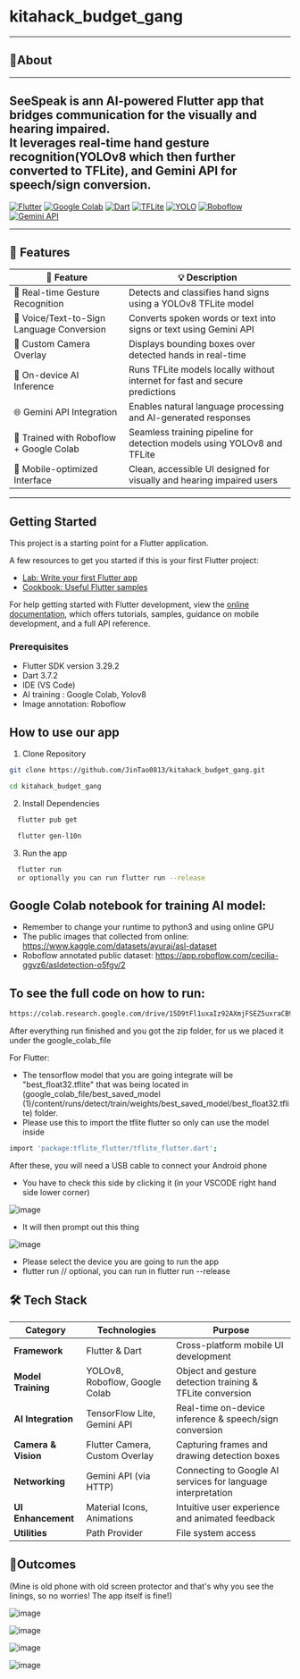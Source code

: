 # kitahack_budget_gang

---
## 📱About
---
SeeSpeak is ann AI-powered Flutter app that bridges communication for the visually and hearing impaired.  
It leverages real-time hand gesture recognition(YOLOv8 which then further converted to TFLite), and Gemini API for speech/sign conversion.
---

[![Flutter](https://img.shields.io/badge/Flutter-02569B?style=for-the-badge&logo=flutter&logoColor=white)](https://flutter.dev/)
[![Google Colab](https://img.shields.io/badge/Google%20Colab-F9AB00?style=for-the-badge&logo=google-colab&logoColor=white)](https://colab.research.google.com/)
[![Dart](https://img.shields.io/badge/Dart-0175C2?style=for-the-badge&logo=dart&logoColor=white)](https://dart.dev/)
[![TFLite](https://img.shields.io/badge/TFLite-FF6F00?style=for-the-badge&logo=tensorflow&logoColor=white)](https://www.tensorflow.org/lite)
[![YOLO](https://img.shields.io/badge/YOLO-00FFFF?style=for-the-badge&logo=github&logoColor=black)](https://docs.ultralytics.com/)
[![Roboflow](https://img.shields.io/badge/Roboflow-101010?style=for-the-badge&logo=roboflow&logoColor=white)](https://roboflow.com/)
[![Gemini API](https://img.shields.io/badge/Gemini%20API-4285F4?style=for-the-badge&logo=google&logoColor=white)](https://ai.google.dev/)

---
## 🤩 Features

| 🚀 Feature                              | 💡 Description                                                                 |
|----------------------------------------|--------------------------------------------------------------------------------  |
| 🧤 Real-time Gesture Recognition        | Detects and classifies hand signs using a YOLOv8 TFLite model                  |
| 🎤 Voice/Text-to-Sign Language Conversion    | Converts spoken words or text into signs or text using Gemini API                      |
| 📸 Custom Camera Overlay                | Displays bounding boxes over detected hands in real-time                       |
| 🔄 On-device AI Inference               | Runs TFLite models locally without internet for fast and secure predictions    |
| 🌐 Gemini API Integration               | Enables natural language processing and AI-generated responses                 |
| 🧪 Trained with Roboflow + Google Colab | Seamless training pipeline for detection models using YOLOv8 and TFLite        |
| 📱 Mobile-optimized Interface           | Clean, accessible UI designed for visually and hearing impaired users          |

---
## Getting Started

This project is a starting point for a Flutter application.

A few resources to get you started if this is your first Flutter project:

- [Lab: Write your first Flutter app](https://docs.flutter.dev/get-started/codelab)
- [Cookbook: Useful Flutter samples](https://docs.flutter.dev/cookbook)

For help getting started with Flutter development, view the
[online documentation](https://docs.flutter.dev/), which offers tutorials,
samples, guidance on mobile development, and a full API reference.

### Prerequisites

- Flutter SDK version 3.29.2
- Dart 3.7.2
- IDE (VS Code)
- AI training : Google Colab, Yolov8
- Image annotation: Roboflow

## How to use our app
1. Clone Repository
```bash
git clone https://github.com/JinTao0813/kitahack_budget_gang.git
```
```bash
cd kitahack_budget_gang
```
2. Install Dependencies
```bash
  flutter pub get
```
```bash
  flutter gen-l10n
```
3. Run the app
```bash
  flutter run
  or optionally you can run flutter run --release
```
## Google Colab notebook for training AI model:
- Remember to change your runtime to python3 and using online GPU
- The public images that collected from online: https://www.kaggle.com/datasets/ayuraj/asl-dataset
- Roboflow annotated public dataset:  https://app.roboflow.com/cecilia-ggvz6/asldetection-o5fgv/2
## To see the full code on how to run:

```bash
https://colab.research.google.com/drive/15D9tFl1uxaIz92AXmjFSEZ5uxraCB9qn?usp=sharing
```
After everything run finished and you got the zip folder, for us we placed it under the google_colab_file

For Flutter:
- The tensorflow model that you are going integrate will be "best_float32.tflite" that was being located in (google_colab_file/best_saved_model (1)/content/runs/detect/train/weights/best_saved_model/best_float32.tflite) folder.
- Please use this to import the tflite flutter so only can use the model inside
  
```bash
import 'package:tflite_flutter/tflite_flutter.dart';
```
After these, you will need a USB cable to connect your Android phone 
* You have to check this side by clicking it (in your VSCODE right hand side lower corner)
  
 ![image](https://github.com/user-attachments/assets/af27178f-589e-4d2f-acee-edb39d8b726c)
 
* It will then prompt out this thing
  
 ![image](https://github.com/user-attachments/assets/c47cfedb-40ef-4827-92c5-be1e9fd4710b)

* Please select the device you are going to run the app
* flutter run // optional, you can run in flutter run --release

## 🛠️ Tech Stack

| Category           | Technologies                                              | Purpose                                                                 |
|--------------------|-----------------------------------------------------------|-------------------------------------------------------------------------|
| **Framework**       | Flutter & Dart                                           | Cross-platform mobile UI development                                    |
| **Model Training**  | YOLOv8, Roboflow, Google Colab                           | Object and gesture detection training & TFLite conversion               |
| **AI Integration**  | TensorFlow Lite, Gemini API                              | Real-time on-device inference & speech/sign conversion                  |
| **Camera & Vision** | Flutter Camera, Custom Overlay                           | Capturing frames and drawing detection boxes                            |
| **Networking**      | Gemini API (via HTTP)                                    | Connecting to Google AI services for language interpretation            |
| **UI Enhancement**  | Material Icons, Animations                               | Intuitive user experience and animated feedback                         |
| **Utilities**       | Path Provider                                            | File system access                                                      |


## 🎉Outcomes
(Mine is old phone with old screen protector and that's why you see the linings, so no worries! The app itself is fine!)

![image](https://github.com/user-attachments/assets/20f35cd8-55cb-4026-98f2-5c37966c05d1)

![image](https://github.com/user-attachments/assets/095948f6-b323-4ffe-bb70-f3523de8bb0f)

![image](https://github.com/user-attachments/assets/47097284-005d-478d-bd36-b44f2e40493c)

![image](https://github.com/user-attachments/assets/484c0048-4dd6-4b2b-8411-3f778806826b)






